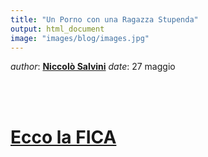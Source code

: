 ```yaml
---
title: "Un Porno con una Ragazza Stupenda"
output: html_document
image: "images/blog/images.jpg"
---
```


<!-- README.md is generated from README.Rmd. Please edit that file -->

_author_: **[Niccolò Salvini](https://niccolosalvini.netlify.app/)**
_date_: 27 maggio


<br> <br> 



# [Ecco la FICA]("http://www.camwhores.tv/videos/3794517/andyyy-93-preparty10-27-18-f16947ad7044d155/?__cf_chl_jschl_tk__=34ace5bb2519a012b43aa89828fba3c26593e997-1590435498-0-AZYiZTa1FwZBYtpF3yFjg5LLXIQBobwxSkdO4I7mv1VMD6X-_MukjqjFr66TTE-63LA_DHHUppm0yjj9RmNxeghIaO-")
